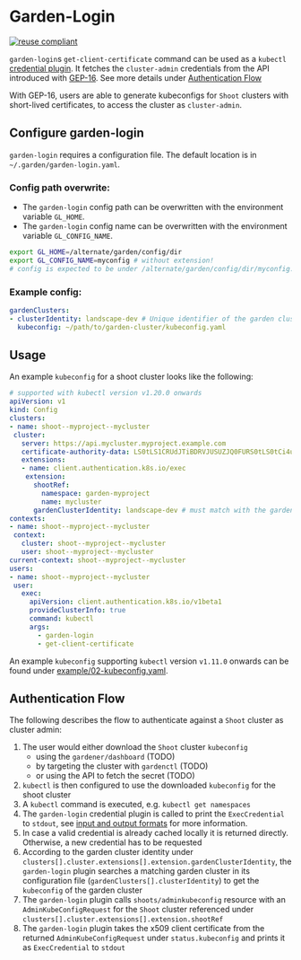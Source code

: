 # Garden-Login

[![reuse compliant](https://reuse.software/badge/reuse-compliant.svg)](https://reuse.software/)

`garden-login`s `get-client-certificate` command can be used as a `kubectl` [credential plugin](https://kubernetes.io/docs/reference/access-authn-authz/authentication/#client-go-credential-plugins). It fetches the `cluster-admin` credentials from the API introduced with [GEP-16](https://github.com/gardener/gardener/blob/master/docs/proposals/16-adminkubeconfig-subresource.md). See more details under [Authentication Flow](#authentication-flow)

With GEP-16, users are able to generate kubeconfigs for `Shoot` clusters with short-lived certificates, to access the cluster as `cluster-admin`.


## Configure garden-login
`garden-login` requires a configuration file. The default location is in `~/.garden/garden-login.yaml`.
### Config path overwrite:
- The `garden-login` config path can be overwritten with the environment variable `GL_HOME`.
- The `garden-login` config name can be overwritten with the environment variable `GL_CONFIG_NAME`.

```bash
export GL_HOME=/alternate/garden/config/dir
export GL_CONFIG_NAME=myconfig # without extension!
# config is expected to be under /alternate/garden/config/dir/myconfig.yaml
```

### Example config:
```yaml
gardenClusters:
- clusterIdentity: landscape-dev # Unique identifier of the garden cluster. See cluster-identity ConfigMap in kube-system namespace of the garden cluster
  kubeconfig: ~/path/to/garden-cluster/kubeconfig.yaml
```

## Usage
An example `kubeconfig` for a shoot cluster looks like the following:

```yaml
# supported with kubectl version v1.20.0 onwards
apiVersion: v1
kind: Config
clusters:
- name: shoot--myproject--mycluster
 cluster:
   server: https://api.mycluster.myproject.example.com
   certificate-authority-data: LS0tLS1CRUdJTiBDRVJUSUZJQ0FURS0tLS0tCi4uLgotLS0tLUVORCBDRVJUSUZJQ0FURS0tLS0t
   extensions:
   - name: client.authentication.k8s.io/exec
    extension:
      shootRef:
        namespace: garden-myproject
        name: mycluster
      gardenClusterIdentity: landscape-dev # must match with the garden cluster identity from the config
contexts:
- name: shoot--myproject--mycluster
 context:
   cluster: shoot--myproject--mycluster
   user: shoot--myproject--mycluster
current-context: shoot--myproject--mycluster
users:
- name: shoot--myproject--mycluster
 user:
   exec:
     apiVersion: client.authentication.k8s.io/v1beta1
     provideClusterInfo: true
     command: kubectl
     args:
       - garden-login
       - get-client-certificate
```

An example `kubeconfig` supporting `kubectl` version `v1.11.0` onwards can be found under [example/02-kubeconfig.yaml](example/02-kubeconfig.yaml).

## Authentication Flow
The following describes the flow to authenticate against a `Shoot` cluster as cluster admin:

1. The user would either download the `Shoot` cluster `kubeconfig`
    - using the `gardener/dashboard` (TODO)
    - by targeting the cluster with `gardenctl` (TODO)
    - or using the API to fetch the secret (TODO)
2. `kubectl` is then configured to use the downloaded `kubeconfig` for the shoot cluster
3. A `kubectl` command is executed, e.g. `kubectl get namespaces`
4. The `garden-login` credential plugin is called to print the `ExecCredential` to `stdout`, see [input and output formats](https://kubernetes.io/docs/reference/access-authn-authz/authentication/#input-and-output-formats) for more information.
5. In case a valid credential is already cached locally it is returned directly. Otherwise, a new credential has to be requested
6. According to the garden cluster identity under `clusters[].cluster.extensions[].extension.gardenClusterIdentity`, the `garden-login` plugin searches a matching garden cluster in its configuration file (`gardenClusters[].clusterIdentity`) to get the `kubeconfig` of the garden cluster
7. The `garden-login` plugin calls `shoots/adminkubeconfig` resource with an `AdminKubeConfigRequest` for the `Shoot` cluster referenced under `clusters[].cluster.extensions[].extension.shootRef`
8. The `garden-login` plugin takes the x509 client certificate from the returned `AdminKubeConfigRequest` under `status.kubeconfig` and prints it as `ExecCredential` to `stdout`
